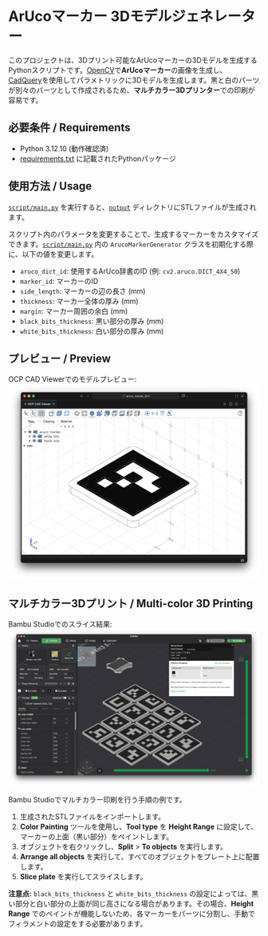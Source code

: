 # ArUcoマーカー 3Dモデルジェネレーター

このプロジェクトは、3Dプリント可能なArUcoマーカーの3Dモデルを生成するPythonスクリプトです。[OpenCV](https://github.com/opencv/opencv-python)で**ArUcoマーカー**の画像を生成し、[CadQuery](https://github.com/CadQuery/cadquery)を使用してパラメトリックに3Dモデルを生成します。黒と白のパーツが別々のパーツとして作成されるため、**マルチカラー3Dプリンター**での印刷が容易です。

## 必要条件 / Requirements

-   Python 3.12.10 (動作確認済)
-   [requirements.txt](requirements.txt) に記載されたPythonパッケージ

## 使用方法 / Usage

[`script/main.py`](script/main.py) を実行すると、[`output`](output) ディレクトリにSTLファイルが生成されます。

スクリプト内のパラメータを変更することで、生成するマーカーをカスタマイズできます。[`script/main.py`](script/main.py) 内の `ArucoMarkerGenerator` クラスを初期化する際に、以下の値を変更します。

-   `aruco_dict_id`: 使用するArUco辞書のID (例: `cv2.aruco.DICT_4X4_50`)
-   `marker_id`: マーカーのID
-   `side_length`: マーカーの辺の長さ (mm)
-   `thickness`: マーカー全体の厚み (mm)
-   `margin`: マーカー周囲の余白 (mm)
-   `black_bits_thickness`: 黒い部分の厚み (mm)
-   `white_bits_thickness`: 白い部分の厚み (mm)

## プレビュー / Preview

OCP CAD Viewerでのモデルプレビュー:
![OCP CAD Viewerでのプレビュー](image/preview.png)

## マルチカラー3Dプリント / Multi-color 3D Printing

Bambu Studioでのスライス結果:
![Bambu Studioでのスライス結果](image/bambu_studio.png)

Bambu Studioでマルチカラー印刷を行う手順の例です。

1.  生成されたSTLファイルをインポートします。
2.  **Color Painting** ツールを使用し、**Tool type** を **Height Range** に設定して、マーカーの上面（黒い部分）をペイントします。
3.  オブジェクトを右クリックし、**Split** > **To objects** を実行します。
4.  **Arrange all objects** を実行して、すべてのオブジェクトをプレート上に配置します。
5.  **Slice plate** を実行してスライスします。

**注意点:**
`black_bits_thickness` と `white_bits_thickness` の設定によっては、黒い部分と白い部分の上面が同じ高さになる場合があります。その場合、**Height Range** でのペイントが機能しないため、各マーカーをパーツに分割し、手動でフィラメントの設定をする必要があります。


